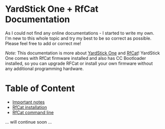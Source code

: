 # YardStick One + RfCat Documentation

As I could not find any online documentations - I started to write my own. I'm new to this whole topic and try my best to be so correct as possible. Please feel free to add or correct me!

_Note:_ This documentation is more about [YardStick One](https://greatscottgadgets.com/yardstickone/) and [RfCat](https://github.com/atlas0fd00m/rfcat)! YardStick One comes with RfCat firmware installed and also has CC Bootloader installed, so you can upgrade RFCat or install your own firmware without any additional programming hardware.

# Table of Content

- [Important notes](./important-notes.md)
- [RfCat installation](./rfcat-installation.md)
- [RfCat command line](./rfcat-commandline.md)

... will continue soon ...
